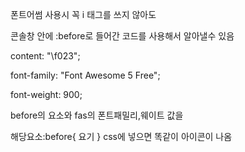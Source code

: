 폰트어썸 사용시 꼭 i 태그를 쓰지 않아도

콘솔창 안에 :before로 들어간 코드를 사용해서 알아낼수 있음

content: "\f023";

 font-family: "Font Awesome 5 Free";

 font-weight: 900;

before의 요소와 fas의 폰트패밀리,웨이트 값을 

해당요소:before{ 요기 } css에 넣으면 똑같이 아이콘이 나옴